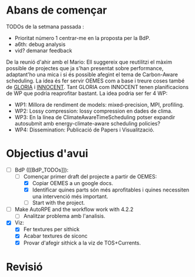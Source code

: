 # Abans de començar
TODOs de la setmana passada :
- Prioritat número 1 centrar-me en la proposta per la BdP.
- a6th: debug analysis
- vid? demanar feedback

De la reunió d'ahir amb el Mario:
Ell suggereix que reutilitzi el màxim possible de projectes que ja s'han presentat sobre performance, adaptant'ho una mica i si és possible afegint el tema de Carbon-Aware scheduling. 
  La idea és fer servir OEMES com a base i treure coses també de [GLORIA](https://docs.google.com/document/d/1_D-SN9BqW2LZxrzBl85gCOG-LEKSle-T6cX8p725pHQ/edit#heading=h.gjdgxs) i [INNOCENT](https://docs.google.com/document/d/17Elnr_PHlPAuX9zPYxEtp9cwn-wag8hv-kFPpRqQcrI/edit). Tant GLORIA com INNOCENT tenen planificacions de WP que podria reaprofitar bastant. La idea podria ser fer 4 WP:
  - WP1: Millora de rendiment de models: mixed-precision, MPI, profiling.
  - WP2: Lossy compression: lossy compression en dades de clima.
  - WP3: En la línea de ClimateAwareTimeScheduling potser expandir autosubmit amb energy-climate-aware scheduling policies?
  - WP4: Dissemination: Publicació de Papers i Visualització. 
# Objectius d'avui
- [ ] BdP ([[BdP_TODOs]]):
	- [ ] Començar primer draft del projecte a partir de OEMES:
		- [x] Copiar OEMES a un google docs.
		- [x] Identificar quines parts són més aprofitables i quines necessiten una intervenció més important.
		- [ ] Start with the project.
- [ ] Make AutoRPE and the workflow work with 4.2.2
	- [ ] Analitzar problema amb l'analisis.
- [x] Viz:
	- [x] Fer textures per sithick
	- [x] Acabar textures de siconc
	- [x] Provar d'afegir sithick a la viz de TOS+Currents.

# Revisió





























































































































































































































































































































































































































































































































































































































































































































































































































































































































































































































































































































































































































































































































































































































































































































































































































































































































































































































































































































































































































































































































































































































































































































































































































































































































































































































































































































































































































































































































































































































































































































































































































































































































































































































































































































































































































































































































































































































































































































































































































































































































































































































































































































































































































































































































































































































































































































































































































































































































































































































































